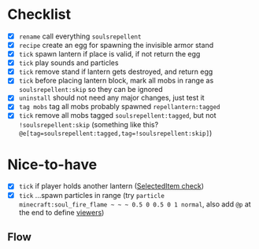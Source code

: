 # Checklist
- [x] `rename` call everything `soulsrepellent`
- [x] `recipe` create an egg for spawning the invisible armor stand
- [x] `tick` spawn lantern if place is valid, if not return the egg
- [x] `tick` play sounds and particles
- [x] `tick` remove stand if lantern gets destroyed, and return egg 
- [x] `tick` before placing lantern block, mark all mobs in range as `soulsrepellent:skip` so they can be ignored
- [x] `uninstall` should not need any major changes, just test it
- [x] `tag mobs` tag all mobs probably spawned `repellantern:tagged`
- [x] `tick` remove all mobs tagged `soulsrepellent:tagged`, but not `!soulsrepellent:skip` (something like this? `@e[tag=soulsrepellent:tagged,tag=!soulsrepellent:skip]`)

# Nice-to-have
- [x] `tick` if player holds another lantern ([SelectedItem check](https://gaming.stackexchange.com/a/357825))
- [x] `tick` ...spawn particles in range (try `particle minecraft:soul_fire_flame ~ ~ ~ 0.5 0 0.5 0 1 normal`, also add `@p` at the end to define [viewers](https://minecraft.wiki/w/Commands/particle))

## Flow
